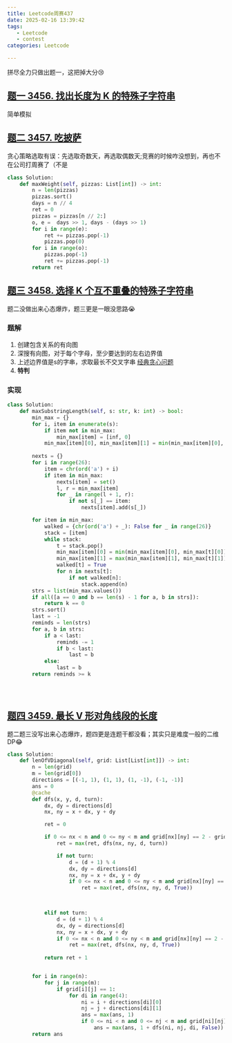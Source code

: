 ```yaml
---
title: Leetcode周赛437
date: 2025-02-16 13:39:42
tags: 
   - Leetcode
   - contest
categories: Leetcode

---
```

拼尽全力只做出题一，这把掉大分😢 

## [题一 3456. 找出长度为 K 的特殊子字符串](https://leetcode.cn/problems/find-special-substring-of-length-k)

简单模拟

## [题二 3457. 吃披萨](https://leetcode.cn/problems/eat-pizzas/)

贪心策略选取有误：先选取奇数天，再选取偶数天;竞赛的时候咋没想到，再也不在公司打周赛了（不是

```python
class Solution:
    def maxWeight(self, pizzas: List[int]) -> int:
        n = len(pizzas)
        pizzas.sort()
        days = n // 4
        ret = 0
        pizzas = pizzas[n // 2:]
        o, e =  days >> 1, days - (days >> 1)
        for i in range(e):
            ret += pizzas.pop(-1)
            pizzas.pop(0)
        for i in range(o):
            pizzas.pop(-1)
            ret += pizzas.pop(-1)
        return ret
```
## [题三 3458. 选择 K 个互不重叠的特殊子字符串](https://leetcode.cn/problems/select-k-disjoint-special-substrings/)

题二没做出来心态爆炸，题三更是一眼没思路😭

### 题解

1. 创建包含关系的有向图
2. 深搜有向图，对于每个字母，至少要达到的左右边界值
3. 上述边界值是s的字串，求取最长不交叉字串 [经典贪心问题](https://leetcode.cn/problems/non-overlapping-intervals/)
4. **特判**

### 实现

```python
class Solution:
    def maxSubstringLength(self, s: str, k: int) -> bool:
        min_max = {}
        for i, item in enumerate(s):
            if item not in min_max:
                min_max[item] = [inf, 0]
            min_max[item][0], min_max[item][1] = min(min_max[item][0], i), max(min_max[item][1], i)
        
        nexts = {}
        for i in range(26):
            item = chr(ord('a') + i)
            if item in min_max:
                nexts[item] = set()
                l, r = min_max[item]
                for _ in range(l + 1, r):
                    if not s[_] == item:
                        nexts[item].add(s[_])

        for item in min_max:
            walked = {chr(ord('a') + _): False for _ in range(26)}
            stack = [item]
            while stack:
                t = stack.pop()
                min_max[item][0] = min(min_max[item][0], min_max[t][0])
                min_max[item][1] = max(min_max[item][1], min_max[t][1])
                walked[t] = True
                for n in nexts[t]:
                    if not walked[n]:
                        stack.append(n)
        strs = list(min_max.values())
        if all([a == 0 and b == len(s) - 1 for a, b in strs]):
            return k == 0
        strs.sort()
        last = -1
        reminds = len(strs)
        for a, b in strs:
            if a < last:
                reminds -= 1
                if b < last:
                    last = b
            else:
                last = b
        return reminds >= k


                        
```

## [题四 3459. 最长 V 形对角线段的长度](https://leetcode.cn/problems/length-of-longest-v-shaped-diagonal-segment/)

题二题三没写出来心态爆炸，题四更是连题干都没看；其实只是难度一般的二维DP😂

```python
class Solution:
    def lenOfVDiagonal(self, grid: List[List[int]]) -> int:
        n = len(grid)
        m = len(grid[0])
        directions = [(-1, 1), (1, 1), (1, -1), (-1, -1)]
        ans = 0
        @cache
        def dfs(x, y, d, turn):
            dx, dy = directions[d]
            nx, ny = x + dx, y + dy

            ret = 0

            if 0 <= nx < n and 0 <= ny < m and grid[nx][ny] == 2 - grid[x][y]:
                ret = max(ret, dfs(nx, ny, d, turn))

                if not turn:
                    d = (d + 1) % 4
                    dx, dy = directions[d]
                    nx, ny = x + dx, y + dy
                    if 0 <= nx < n and 0 <= ny < m and grid[nx][ny] == 2 - grid[x][y]:
                        ret = max(ret, dfs(nx, ny, d, True))

                

            elif not turn:
                d = (d + 1) % 4
                dx, dy = directions[d]
                nx, ny = x + dx, y + dy
                if 0 <= nx < n and 0 <= ny < m and grid[nx][ny] == 2 - grid[x][y]:
                    ret = max(ret, dfs(nx, ny, d, True))
            
            return ret + 1


        for i in range(n):
            for j in range(m):
                if grid[i][j] == 1:
                    for di in range(4):
                        ni = i + directions[di][0]
                        nj = j + directions[di][1]
                        ans = max(ans, 1)
                        if 0 <= ni < n and 0 <= nj < m and grid[ni][nj] == 2: 
                            ans = max(ans, 1 + dfs(ni, nj, di, False))
        return ans
```
